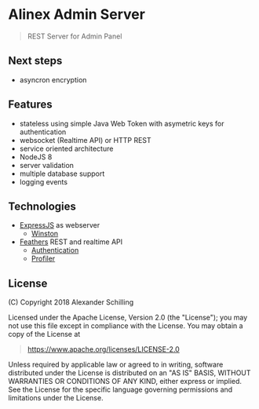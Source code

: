 # Alinex Admin Server

> REST Server for Admin Panel

## Next steps

- asyncron encryption

## Features

- stateless using simple Java Web Token with asymetric keys for authentication
- websocket (Realtime API) or HTTP REST
- service oriented architecture
- NodeJS 8
- server validation
- multiple database support
- logging events

## Technologies

- [ExpressJS](http://expressjs.com/de/) as webserver
  - [Winston](https://github.com/winstonjs/winston)
- [Feathers](https://feathersjs.com/) REST and realtime API
  - [Authentication](https://docs.feathersjs.com/api/authentication/server.html)
  - [Profiler](https://github.com/feathers-plus/feathers-profiler)

## License

(C) Copyright 2018 Alexander Schilling

Licensed under the Apache License, Version 2.0 (the "License");
you may not use this file except in compliance with the License.
You may obtain a copy of the License at

>  <https://www.apache.org/licenses/LICENSE-2.0>

Unless required by applicable law or agreed to in writing, software
distributed under the License is distributed on an "AS IS" BASIS,
WITHOUT WARRANTIES OR CONDITIONS OF ANY KIND, either express or implied.
See the License for the specific language governing permissions and
limitations under the License.
